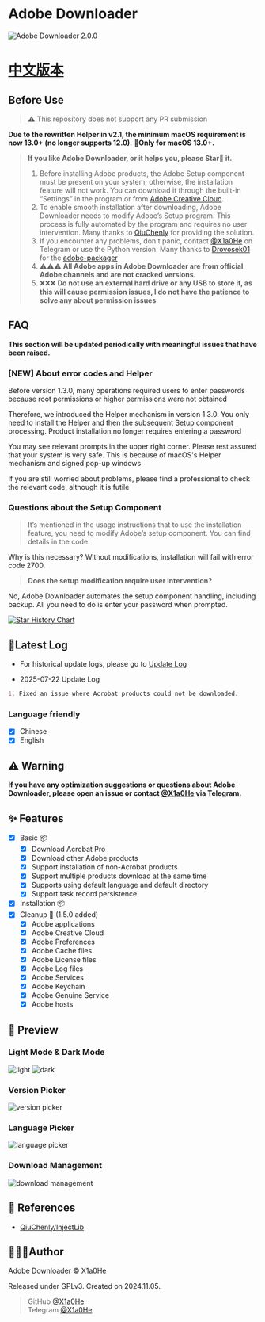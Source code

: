 # Adobe Downloader

![Adobe Downloader 2.0.0](imgs/Adobe%20Downloader%202.0.0.png)

# **[中文版本](readme.md)**

## Before Use

> ⚠️ This repository does not support any PR submission

**Due to the rewritten Helper in v2.1, the minimum macOS requirement is now 13.0+ (no longer supports 12.0).**
**🍎Only for macOS 13.0+.**

> **If you like Adobe Downloader, or it helps you, please Star🌟 it.**
>
> 1. Before installing Adobe products, the Adobe Setup component must be present on your system; otherwise, the
     installation feature will not work. You can download it through the built-in “Settings” in the program or
     from [Adobe Creative Cloud](https://creativecloud.adobe.com/apps/download/creative-cloud).
> 2. To enable smooth installation after downloading, Adobe Downloader needs to modify Adobe’s Setup program. This
     process is fully automated by the program and requires no user intervention. Many thanks
     to [QiuChenly](https://github.com/QiuChenly) for providing the solution.
> 3. If you encounter any problems, don't panic, contact [@X1a0He](https://t.me/X1a0He_bot) on Telegram or use the
     Python
     version. Many thanks to [Drovosek01](https://github.com/Drovosek01) for
     the [adobe-packager](https://github.com/Drovosek01/adobe-packager)
> 4. ⚠️⚠️⚠️ **All Adobe apps in Adobe Downloader are from official Adobe channels and are not cracked versions.**
> 5. ❌❌❌ **Do not use an external hard drive or any USB to store it, as this will cause permission issues, I do not have
     the patience to solve any about permission issues**

## FAQ

**This section will be updated periodically with meaningful issues that have been raised.**

### **[NEW] About error codes and Helper**

Before version 1.3.0, many operations required users to enter passwords because root permissions or higher permissions
were not obtained

Therefore, we introduced the Helper mechanism in version 1.3.0. You only need to install the Helper and then the
subsequent Setup component processing. Product installation no longer requires entering a password

You may see relevant prompts in the upper right corner. Please rest assured that your system is very safe. This is
because of macOS's Helper mechanism and signed pop-up windows

If you are still worried about problems, please find a professional to check the relevant code, although it is futile

### Questions about the Setup Component

> It’s mentioned in the usage instructions that to use the installation feature, you need to modify Adobe’s setup
> component. You can find details in the code.

Why is this necessary? Without modifications, installation will fail with error code 2700.

> **Does the setup modification require user intervention?**

No, Adobe Downloader automates the setup component handling, including backup. All you need to do is enter your password
when prompted.

<a href="https://star-history.com/#X1a0He/Adobe-Downloader&Timeline">
 <picture>
   <source media="(prefers-color-scheme: dark)" srcset="https://api.star-history.com/svg?repos=X1a0He/Adobe-Downloader&type=Timeline&theme=dark" />
   <source media="(prefers-color-scheme: light)" srcset="https://api.star-history.com/svg?repos=X1a0He/Adobe-Downloader&type=Timeline" />
   <img alt="Star History Chart" src="https://api.star-history.com/svg?repos=X1a0He/Adobe-Downloader&type=Timeline" />
 </picture>
</a>

## 📔Latest Log

- For historical update logs, please go to [Update Log](update-log.md)

- 2025-07-22 Update Log

```markdown
1. Fixed an issue where Acrobat products could not be downloaded.
```

### Language friendly

- [x] Chinese
- [x] English

## ⚠️ Warning

**If you have any optimization suggestions or questions about Adobe Downloader, please open an issue or
contact [@X1a0He](https://t.me/X1a0He_bot)
via Telegram.**

## ✨ Features

- [x] Basic 📦
    - [x] Download Acrobat Pro
    - [x] Download other Adobe products
    - [x] Support installation of non-Acrobat products
    - [x] Support multiple products download at the same time
    - [x] Supports using default language and default directory
    - [x] Support task record persistence
- [x] Installation 📦
- [x] Cleanup 🧹 (1.5.0 added)
    - [x] Adobe applications
    - [x] Adobe Creative Cloud
    - [x] Adobe Preferences
    - [x] Adobe Cache files
    - [x] Adobe License files
    - [x] Adobe Log files
    - [x] Adobe Services
    - [x] Adobe Keychain
    - [x] Adobe Genuine Service
    - [x] Adobe hosts

## 👀 Preview

### Light Mode & Dark Mode

![light](imgs/preview-light.png)
![dark](imgs/preview-dark.png)

### Version Picker

![version picker](imgs/version.png)

### Language Picker

![language picker](imgs/language.png)

### Download Management

![download management](imgs/download.png)

## 🔗 References

- [QiuChenly/InjectLib](https://github.com/QiuChenly/InjectLib/)

## 👨🏻‍💻Author

Adobe Downloader © X1a0He

Released under GPLv3. Created on 2024.11.05.

> GitHub [@X1a0He](https://github.com/X1a0He) \
> Telegram [@X1a0He](https://t.me/X1a0He_bot)
